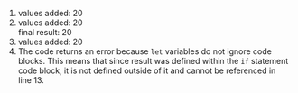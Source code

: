 1. values added: 20
2. values added: 20 </br>final result: 20
3. values added: 20
4. The code returns an error because `let` variables do not ignore code blocks. This means that since result was defined within the `if` statement code block, it is not defined outside of it and cannot be referenced in line 13.
